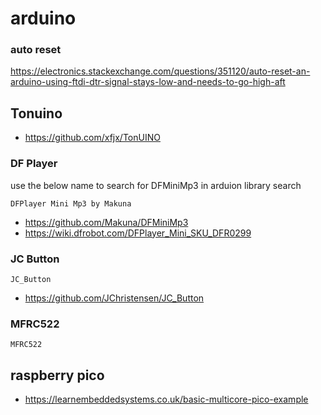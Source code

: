 # arduino
### auto reset
https://electronics.stackexchange.com/questions/351120/auto-reset-an-arduino-using-ftdi-dtr-signal-stays-low-and-needs-to-go-high-aft
## Tonuino
* https://github.com/xfjx/TonUINO

### DF Player
use the below name to search for DFMiniMp3 in arduion library search
```
DFPlayer Mini Mp3 by Makuna
```
* https://github.com/Makuna/DFMiniMp3
* https://wiki.dfrobot.com/DFPlayer_Mini_SKU_DFR0299

### JC Button
```
JC_Button
```
* https://github.com/JChristensen/JC_Button
### MFRC522
```
MFRC522
```
## raspberry pico

* https://learnembeddedsystems.co.uk/basic-multicore-pico-example

